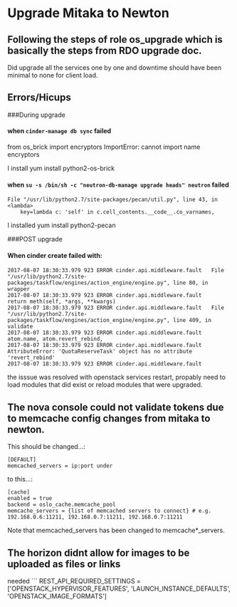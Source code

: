 # Upgrade Mitaka to Newton

## Following the steps of role os_upgrade which is basically the steps from RDO upgrade doc.
Did upgrade all the services one by one and downtime should have been minimal to none for client load.

## Errors/Hicups
###During upgrade

#### when ```cinder-manage db sync``` failed

from os_brick import encryptors
ImportError: cannot import name encryptors

I install yum install python2-os-brick


#### when ```su -s /bin/sh -c "neutron-db-manage upgrade heads" neutron``` failed
```
File "/usr/lib/python2.7/site-packages/pecan/util.py", line 43, in <lambda>
    key=lambda c: 'self' in c.cell_contents.__code__.co_varnames,
```
I installed yum install python2-pecan

###POST upgrade
#### When cinder create failed with:

```
2017-08-07 18:30:33.979 923 ERROR cinder.api.middleware.fault   File "/usr/lib/python2.7/site-packages/taskflow/engines/action_engine/engine.py", line 80, in wrapper
2017-08-07 18:30:33.979 923 ERROR cinder.api.middleware.fault     return meth(self, *args, **kwargs)
2017-08-07 18:30:33.979 923 ERROR cinder.api.middleware.fault   File "/usr/lib/python2.7/site-packages/taskflow/engines/action_engine/engine.py", line 409, in validate
2017-08-07 18:30:33.979 923 ERROR cinder.api.middleware.fault     atom.name, atom.revert_rebind,
2017-08-07 18:30:33.979 923 ERROR cinder.api.middleware.fault AttributeError: 'QuotaReserveTask' object has no attribute 'revert_rebind'
2017-08-07 18:30:33.979 923 ERROR cinder.api.middleware.fault 
```

the isssue was resolved with openstack services restart, propably need to load modules that did exist or reload modules that were upgraded.


## The nova console could not validate tokens due to memcache config changes from mitaka to newton.
This should be changed...:
```
[DEFAULT]
memcached_servers = ip:port under 
```

to this...:
```
[cache]
enabled = true
backend = oslo_cache.memcache_pool
memcache_servers = {list of memcached servers to connect} # e.g. 192.168.0.6:11211, 192.168.0.7:11211, 192.168.0.7:11211
```

Note that memcached_servers has been changed to memcache*_servers.

## The horizon didnt allow for images to be uploaded as files or links

needed ```
REST_API_REQUIRED_SETTINGS = ['OPENSTACK_HYPERVISOR_FEATURES',
                              'LAUNCH_INSTANCE_DEFAULTS',
                              'OPENSTACK_IMAGE_FORMATS']
```


